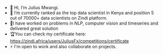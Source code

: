 - 👋 Hi, I’m Julius Mwangi.<br>
- 🌱 I’m currently ranked as the top data scientist in Kenya and position 5 out of 70000+ data scientists on Zindi platform.
- 🔬I have worked on problems in NLP, computer vision and timeseries and delivered great solution
- 🏆You can check my certificate here: https://zindi.africa/users/JuliusFx/competitions/certificate
- ⚡ I'm open to work and also collaborate on projects.
